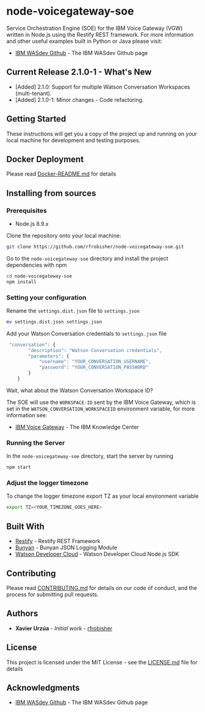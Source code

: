 # node-voicegateway-soe

Service Orchestration Engine (SOE) for the IBM Voice Gateway (VGW) written in Node.js using the Restify REST framework.
For more information and other useful examples built in Python or Java please visit:

* [IBM WASdev Github](https://github.com/WASdev/sample.voice.gateway/tree/master/soe) - The IBM WASdev Github page

## Current Release 2.1.0-1 - What's New

* [Added] 2.1.0: Support for multiple Watson Conversation Workspaces (multi-tenant). 
* [Added] 2.1.0-1: Minor changes - Code refactoring.
  
## Getting Started

These instructions will get you a copy of the project up and running on your local machine for development and testing purposes.

## Docker Deployment

Please read [Docker-README.md](Docker-README.md) for details

## Installing from sources

### Prerequisites

* Node.js 8.9.x

Clone the repository onto your local machine:

```sh
git clone https://github.com/rfrobisher/node-voicegateway-soe.git
```

Go to the ```node-voicegateway-soe``` directory and install the project dependencies with npm

```sh
cd node-voicegateway-soe
npm install
```

### Setting your configuration

Rename the ```settings.dist.json``` file to ```settings.json```

```sh
mv settings.dist.json settings.json
```

Add your Watson Conversation credentials to ```settings.json``` file

```javascript
 "conversation": {
        "description": "Watson Conversation credentials",
        "parameters": {
            "username": "YOUR_CONVERSATION_USERNAME",
            "password": "YOUR_CONVERSATION_PASSWORD"
        }
    }
```

Wait, what about the Watson Conversation Workspace ID?

The SOE will use the ```WORKSPACE-ID``` sent by the IBM Voice Gateway, which is set in the ```WATSON_CONVERSATION_WORKSPACEID``` environment variable, for more information see:

* [IBM Voice Gateway](https://www.ibm.com/support/knowledgecenter/en/SS4U29/config.html) - The IBM Knowledge Center

### Running the Server

In the ```node-voicegateway-soe``` directory, start the server by running

```sh
npm start
```

### Adjust the logger timezone

To change the logger timezone export TZ as your local environment variable

```sh
export TZ=<YOUR_TIMEZONE_GOES_HERE>
```

## Built With

* [Restify](https://github.com/restify/node-restify) - Restify REST Framework
* [Bunyan](https://github.com/trentm/node-bunyan) - Bunyan JSON Logging Module
* [Watson Developer Cloud](https://github.com/watson-developer-cloud/node-sdk) - Watson Developer Cloud Node.js SDK

## Contributing

Please read [CONTRIBUTING.md](CONTRIBUTING.md) for details on our code of conduct, and the process for submitting pull requests.

## Authors

* **Xavier Urzúa** - *Initial work* - [rfrobisher](https://github.com/rfrobisher)

## License

This project is licensed under the MIT License - see the [LICENSE.md](LICENSE) file for details

## Acknowledgments

* [IBM WASdev Github](https://github.com/WASdev/sample.voice.gateway/tree/master/soe) - The IBM WASdev Github page
